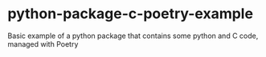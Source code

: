 # python-package-c-poetry-example
Basic example of a python package that contains some python and C code, managed with Poetry
